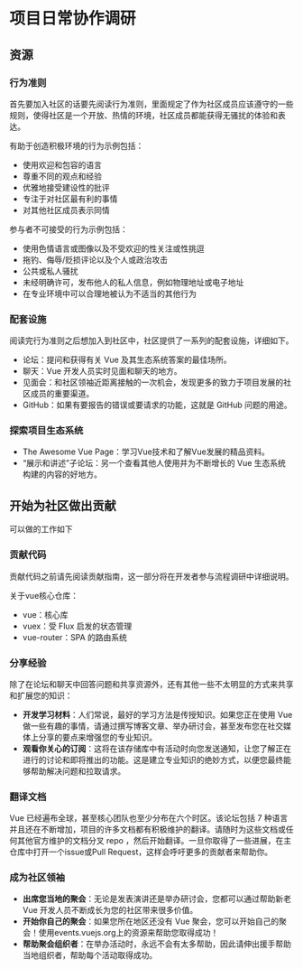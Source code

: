 # 项目日常协作调研
## 资源
### 行为准则
首先要加入社区的话要先阅读行为准则，里面规定了作为社区成员应该遵守的一些规则，使得社区是一个开放、热情的环境，社区成员都能获得无骚扰的体验和表达。

有助于创造积极环境的行为示例包括：
- 使用欢迎和包容的语言
- 尊重不同的观点和经验
- 优雅地接受建设性的批评
- 专注于对社区最有利的事情
- 对其他社区成员表示同情

 参与者不可接受的行为示例包括：
- 使用色情语言或图像以及不受欢迎的性关注或性挑逗
- 拖钓、侮辱/贬损评论以及个人或政治攻击
- 公共或私人骚扰
- 未经明确许可，发布他人的私人信息，例如物理地址或电子地址
- 在专业环境中可以合理地被认为不适当的其他行为
### 配套设施
阅读完行为准则之后想加入到社区中，社区提供了一系列的配套设施，详细如下。
- 论坛：提问和获得有关 Vue 及其生态系统答案的最佳场所。
- 聊天：Vue 开发人员实时见面和聊天的地方。
- 见面会：和社区领袖近距离接触的一次机会，发现更多的致力于项目发展的社区成员的重要渠道。
- GitHub：如果有要报告的错误或要请求的功能，这就是 GitHub 问题的用途。
### 探索项目生态系统
- The Awesome Vue Page：学习Vue技术和了解Vue发展的精品资料。
- “展示和讲述”子论坛：另一个查看其他人使用并为不断增长的 Vue 生态系统构建的内容的好地方。
## 开始为社区做出贡献
可以做的工作如下
### 贡献代码
贡献代码之前请先阅读贡献指南，这一部分将在开发者参与流程调研中详细说明。

关于vue核心仓库：
- vue：核心库
- vuex：受 Flux 启发的状态管理
- vue-router：SPA 的路由系统

### 分享经验
除了在论坛和聊天中回答问题和共享资源外，还有其他一些不太明显的方式来共享和扩展您的知识：

- **开发学习材料**：人们常说，最好的学习方法是传授知识。如果您正在使用 Vue 做一些有趣的事情，请通过撰写博客文章、举办研讨会，甚至发布您在社交媒体上分享的要点来增强您的专业知识。
- **观看你关心的订阅**：这将在该存储库中有活动时向您发送通知，让您了解正在进行的讨论和即将推出的功能。这是建立专业知识的绝妙方式，以便您最终能够帮助解决问题和拉取请求。
### 翻译文档
Vue 已经遍布全球，甚至核心团队也至少分布在六个时区。该论坛包括 7 种语言并且还在不断增加，项目的许多文档都有积极维护的翻译。请随时为这些文档或任何其他官方维护的文档分叉 repo ，然后开始翻译。一旦你取得了一些进展，在主仓库中打开一个issue或Pull Request，这样会呼吁更多的贡献者来帮助你。
### 成为社区领袖
- **出席您当地的聚会**：无论是发表演讲还是举办研讨会，您都可以通过帮助新老 Vue 开发人员不断成长为您的社区带来很多价值。
- **开始你自己的聚会**：如果您所在地区还没有 Vue 聚会，您可以开始自己的聚会！使用events.vuejs.org上的资源来帮助您取得成功！
- **帮助聚会组织者**：在举办活动时，永远不会有太多帮助，因此请伸出援手帮助当地组织者，帮助每个活动取得成功。